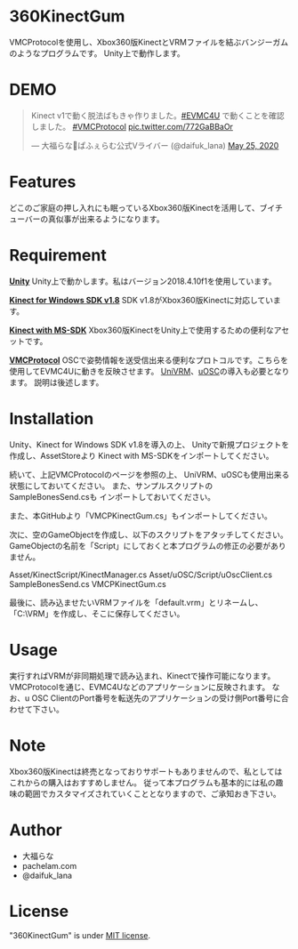 # 360KinectGum

VMCProtocolを使用し、Xbox360版KinectとVRMファイルを結ぶバンジーガムのようなプログラムです。
Unity上で動作します。

# DEMO
 
<blockquote class="twitter-tweet"><p lang="ja" dir="ltr">Kinect v1で動く脱法ばもきゃ作りました。<a href="https://twitter.com/hashtag/EVMC4U?src=hash&amp;ref_src=twsrc%5Etfw">#EVMC4U</a> で動くことを確認しました。 <a href="https://twitter.com/hashtag/VMCProtocol?src=hash&amp;ref_src=twsrc%5Etfw">#VMCProtocol</a> <a href="https://t.co/772GaBBaOr">pic.twitter.com/772GaBBaOr</a></p>&mdash; 大福らな🧷ぱふぇらむ公式Vライバー (@daifuk_lana) <a href="https://twitter.com/daifuk_lana/status/1264927841935716353?ref_src=twsrc%5Etfw">May 25, 2020</a></blockquote>
 
# Features

どこのご家庭の押し入れにも眠っているXbox360版Kinectを活用して、ブイチューバーの真似事が出来るようになります。
 
# Requirement
 
**[Unity](https://unity3d.com/jp/get-unity/download)**
Unity上で動かします。私はバージョン2018.4.10f1を使用しています。

**[Kinect for Windows SDK v1.8](https://www.microsoft.com/en-us/download/details.aspx?id=40278)**
SDK v1.8がXbox360版Kinectに対応しています。

**[Kinect with MS-SDK](https://assetstore.unity.com/packages/tools/kinect-with-ms-sdk-7747?locale=ja-JP)**
Xbox360版KinectをUnity上で使用するための便利なアセットです。

**[VMCProtocol](https://sh-akira.github.io/VirtualMotionCaptureProtocol/)**
OSCで姿勢情報を送受信出来る便利なプロトコルです。こちらを使用してEVMC4Uに動きを反映させます。
[UniVRM](https://github.com/vrm-c/UniVRM)、[uOSC](https://github.com/hecomi/uOSC)の導入も必要となります。
説明は後述します。

# Installation

Unity、Kinect for Windows SDK v1.8を導入の上、
Unityで新規プロジェクトを作成し、AssetStoreより
Kinect with MS-SDKをインポートしてください。

続いて、上記VMCProtocolのページを参照の上、
UniVRM、uOSCも使用出来る状態にしておいてください。
また、サンプルスクリプトのSampleBonesSend.csも
インポートしておいてください。

また、本GitHubより「VMCPKinectGum.cs」もインポートしてください。

次に、空のGameObjectを作成し、以下のスクリプトをアタッチしてください。
GameObjectの名前を「Script」にしておくと本プログラムの修正の必要がありません。

Asset/KinectScript/KinectManager.cs
Asset/uOSC/Script/uOscClient.cs
SampleBonesSend.cs
VMCPKinectGum.cs

最後に、読み込ませたいVRMファイルを「default.vrm」とリネームし、
「C:\VRM」を作成し、そこに保存してください。

# Usage
 
実行すればVRMが非同期処理で読み込まれ、Kinectで操作可能になります。
VMCProtocolを通じ、EVMC4Uなどのアプリケーションに反映されます。
なお、u OSC ClientのPort番号を転送先のアプリケーションの受け側Port番号に合わせて下さい。
 
# Note
 
Xbox360版Kinectは終売となっておりサポートもありませんので、私としてはこれからの購入はおすすめしません。
従って本プログラムも基本的には私の趣味の範囲でカスタマイズされていくこととなりますので、ご承知おき下さい。
 
# Author
 
* 大福らな
* pachelam.com
* @daifuk_lana
 
# License
 
"360KinectGum" is under [MIT license](https://en.wikipedia.org/wiki/MIT_License).
 